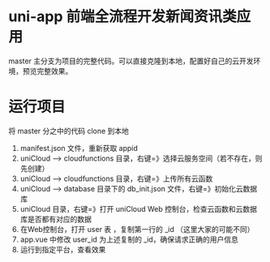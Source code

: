 # uni-app 前端全流程开发新闻资讯类应用

master 主分支为项目的完整代码。可以直接克隆到本地，配置好自己的云开发环境，预览完整效果。


# 运行项目 

将 master 分之中的代码 clone 到本地

1. manifest.json 文件，重新获取 appid2. uniCloud --> cloudfunctions 目录，右键=》选择云服务空间（若不存在，则先创建）
3. uniCloud --> cloudfunctions 目录，右键=》上传所有云函数4. uniCloud --> database 目录下的 db_init.json 文件，右键=》初始化云数据库5. uniCloud 目录，右键=》打开 uniCloud Web 控制台，检查云函数和云数据库是否都有对应的数据6. 在Web控制台，打开 user 表 ，复制第一行的 _id （这里大家的可能不同）7. app.vue 中修改 user_id 为上述复制的 _id，确保请求正确的用户信息 
8. 运行到指定平台，查看效果


